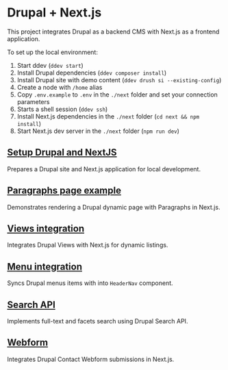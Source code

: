 # Drupal + Next.js

This project integrates Drupal as a backend CMS with Next.js as a frontend application.

To set up the local environment:
1. Start ddev (`ddev start`)
2. Install Drupal dependencies (`ddev composer install`)
3. Install Drupal site with demo content (`ddev drush si --existing-config`)
4. Create a node with `/home` alias
5. Copy `.env.example` to `.env` in the `./next` folder and set your connection parameters
6. Starts a shell session (`ddev ssh`)
7. Install Next.js dependencies in the `./next` folder (`cd next && npm install`)
8. Start Next.js dev server in the `./next` folder (`npm run dev`)

## [Setup Drupal and NextJS](https://github.com/Chizh273/Drupal-NextJS/tree/00-setup-drupal-and-nextjs)
Prepares a Drupal site and Next.js application for local development.

## [Paragraphs page example](https://github.com/Chizh273/Drupal-NextJS/tree/01-paragraphs-page-example)
Demonstrates rendering a Drupal dynamic page with Paragraphs in Next.js.

## [Views integration](https://github.com/Chizh273/Drupal-NextJS/tree/02-views-integration)
Integrates Drupal Views with Next.js for dynamic listings.

## [Menu integration](https://github.com/Chizh273/Drupal-NextJS/tree/03-menu-integration)
Syncs Drupal menus items with into `HeaderNav` component.

## [Search API](https://github.com/Chizh273/Drupal-NextJS/tree/04-search-api)
Implements full-text and facets search using Drupal Search API.

## [Webform](https://github.com/Chizh273/Drupal-NextJS/tree/05-webform)
Integrates Drupal Contact Webform submissions in Next.js.
